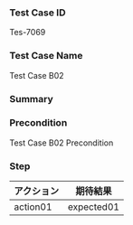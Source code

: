 ### Test Case ID
Tes-7069

### Test Case Name
Test Case B02

### Summary


### Precondition
Test Case B02 Precondition

### Step
| アクション      | 期待結果            |
|------------|-----------------|
| action01 | expected01 |
